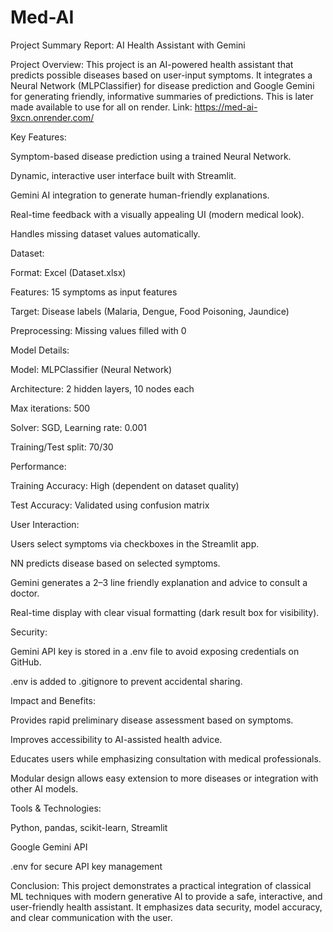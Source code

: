 # Med-AI

Project Summary Report: AI Health Assistant with Gemini

Project Overview:
This project is an AI-powered health assistant that predicts possible diseases based on user-input symptoms. It integrates a Neural Network (MLPClassifier) for disease prediction and Google Gemini for generating friendly, informative summaries of predictions. This is later made available to use for all on render. Link: https://med-ai-9xcn.onrender.com/

Key Features:

Symptom-based disease prediction using a trained Neural Network.

Dynamic, interactive user interface built with Streamlit.

Gemini AI integration to generate human-friendly explanations.

Real-time feedback with a visually appealing UI (modern medical look).

Handles missing dataset values automatically.

Dataset:

Format: Excel (Dataset.xlsx)

Features: 15 symptoms as input features

Target: Disease labels (Malaria, Dengue, Food Poisoning, Jaundice)

Preprocessing: Missing values filled with 0

Model Details:

Model: MLPClassifier (Neural Network)

Architecture: 2 hidden layers, 10 nodes each

Max iterations: 500

Solver: SGD, Learning rate: 0.001

Training/Test split: 70/30

Performance:

Training Accuracy: High (dependent on dataset quality)

Test Accuracy: Validated using confusion matrix

User Interaction:

Users select symptoms via checkboxes in the Streamlit app.

NN predicts disease based on selected symptoms.

Gemini generates a 2–3 line friendly explanation and advice to consult a doctor.

Real-time display with clear visual formatting (dark result box for visibility).

Security:

Gemini API key is stored in a .env file to avoid exposing credentials on GitHub.

.env is added to .gitignore to prevent accidental sharing.

Impact and Benefits:

Provides rapid preliminary disease assessment based on symptoms.

Improves accessibility to AI-assisted health advice.

Educates users while emphasizing consultation with medical professionals.

Modular design allows easy extension to more diseases or integration with other AI models.

Tools & Technologies:

Python, pandas, scikit-learn, Streamlit

Google Gemini API

.env for secure API key management

Conclusion:
This project demonstrates a practical integration of classical ML techniques with modern generative AI to provide a safe, interactive, and user-friendly health assistant. It emphasizes data security, model accuracy, and clear communication with the user.
